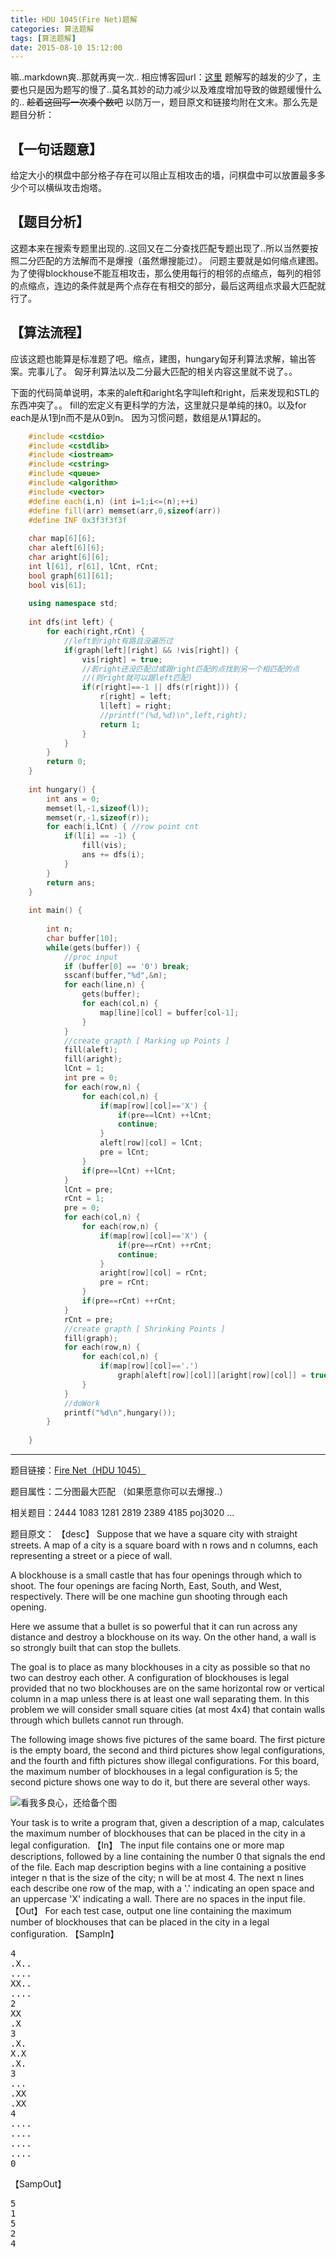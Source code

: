 ```yaml
---
title: HDU 1045(Fire Net)题解
categories: 算法题解
tags: [算法题解]
date: 2015-08-10 15:12:00
---
```

嘛..markdown爽..那就再爽一次..
相应博客园url：[这里](http://www.cnblogs.com/blumia/p/hdu1045.html)
题解写的越发的少了，主要也只是因为题写的慢了..莫名其妙的动力减少以及难度增加导致的做题缓慢什么的.. ~~趁着这回写一次凑个数吧~~
以防万一，题目原文和链接均附在文末。那么先是题目分析：

<!--more-->

## 【一句话题意】

给定大小的棋盘中部分格子存在可以阻止互相攻击的墙，问棋盘中可以放置最多多少个可以横纵攻击炮塔。

## 【题目分析】

这题本来在搜索专题里出现的..这回又在二分查找匹配专题出现了..所以当然要按照二分匹配的方法解而不是爆搜（虽然爆搜能过）。
问题主要就是如何缩点建图。为了使得blockhouse不能互相攻击，那么使用每行的相邻的点缩点，每列的相邻的点缩点，连边的条件就是两个点存在有相交的部分，最后这两组点求最大匹配就行了。

## 【算法流程】

应该这题也能算是标准题了吧。缩点，建图，hungary匈牙利算法求解，输出答案。完事儿了。
匈牙利算法以及二分最大匹配的相关内容这里就不说了。。

下面的代码简单说明，本来的aleft和aright名字叫left和right，后来发现和STL的东西冲突了。。
fill的宏定义有更科学的方法，这里就只是单纯的抹0。以及for each是从1到n而不是从0到n。
因为习惯问题，数组是从1算起的。

``` cpp
	#include <cstdio>
	#include <cstdlib>
	#include <iostream>
	#include <cstring>
	#include <queue>
	#include <algorithm>
	#include <vector>
	#define each(i,n) (int i=1;i<=(n);++i)
	#define fill(arr) memset(arr,0,sizeof(arr))
	#define INF 0x3f3f3f3f
	
	char map[6][6];
	char aleft[6][6];
	char aright[6][6];
	int l[61], r[61], lCnt, rCnt;
	bool graph[61][61];
	bool vis[61];
	
	using namespace std;
	
	int dfs(int left) {
		for each(right,rCnt) {
			//left到right有路且没遍历过 
			if(graph[left][right] && !vis[right]) {
				vis[right] = true;
				//若right还没匹配过或跟right匹配的点找到另一个相匹配的点
				//(则right就可以跟left匹配) 
				if(r[right]==-1 || dfs(r[right])) {
					r[right] = left;
					l[left] = right;
					//printf("(%d,%d)\n",left,right); 
					return 1;
				}
			}
		}
		return 0;
	}
	
	int hungary() {
		int ans = 0;
		memset(l,-1,sizeof(l));
		memset(r,-1,sizeof(r));	
		for each(i,lCnt) { //row point cnt
			if(l[i] == -1) {
				fill(vis);
				ans += dfs(i);
			}
		}
		return ans;
	}
	
	int main() {
	
		int n;
		char buffer[10];
		while(gets(buffer)) {
			//proc input
			if (buffer[0] == '0') break;
			sscanf(buffer,"%d",&n);
			for each(line,n) {
				gets(buffer);
				for each(col,n) {
					map[line][col] = buffer[col-1];
				}
			}
			//create grapth [ Marking up Points ] 
			fill(aleft);
			fill(aright);
			lCnt = 1;
			int pre = 0;
			for each(row,n) {
				for each(col,n) {
					if(map[row][col]=='X') {
						if(pre==lCnt) ++lCnt;
						continue;
					}
					aleft[row][col] = lCnt;
					pre = lCnt;
				}
				if(pre==lCnt) ++lCnt;
			}
			lCnt = pre;
			rCnt = 1;
			pre = 0;
			for each(col,n) {
				for each(row,n) {
					if(map[row][col]=='X') {
						if(pre==rCnt) ++rCnt;
						continue;
					}
					aright[row][col] = rCnt;
					pre = rCnt;
				}
				if(pre==rCnt) ++rCnt;
			}
			rCnt = pre;
			//create grapth [ Shrinking Points ]
			fill(graph);
			for each(row,n) {
				for each(col,n) {
					if(map[row][col]=='.')
						graph[aleft[row][col]][aright[row][col]] = true;
				}
			}
			//doWork
			printf("%d\n",hungary());
		}
	
	}
```
-------------------

题目链接：[Fire Net（HDU 1045）](http://acm.hdu.edu.cn/showproblem.php?pid=1045)

题目属性：二分图最大匹配 （如果愿意你可以去爆搜..）

相关题目：2444 1083 1281 2819 2389 4185 poj3020 ...

题目原文：
【desc】
Suppose that we have a square city with straight streets. A map of a city is a square board with n rows and n columns, each representing a street or a piece of wall. 

A blockhouse is a small castle that has four openings through which to shoot. The four openings are facing North, East, South, and West, respectively. There will be one machine gun shooting through each opening. 

Here we assume that a bullet is so powerful that it can run across any distance and destroy a blockhouse on its way. On the other hand, a wall is so strongly built that can stop the bullets. 

The goal is to place as many blockhouses in a city as possible so that no two can destroy each other. A configuration of blockhouses is legal provided that no two blockhouses are on the same horizontal row or vertical column in a map unless there is at least one wall separating them. In this problem we will consider small square cities (at most 4x4) that contain walls through which bullets cannot run through. 

The following image shows five pictures of the same board. The first picture is the empty board, the second and third pictures show legal configurations, and the fourth and fifth pictures show illegal configurations. For this board, the maximum number of blockhouses in a legal configuration is 5; the second picture shows one way to do it, but there are several other ways. 

![看我多良心，还给备个图][1]

Your task is to write a program that, given a description of a map, calculates the maximum number of blockhouses that can be placed in the city in a legal configuration. 
【In】
The input file contains one or more map descriptions, followed by a line containing the number 0 that signals the end of the file. Each map description begins with a line containing a positive integer n that is the size of the city; n will be at most 4. The next n lines each describe one row of the map, with a '.' indicating an open space and an uppercase 'X' indicating a wall. There are no spaces in the input file.
【Out】
For each test case, output one line containing the maximum number of blockhouses that can be placed in the city in a legal configuration.
【SampIn】
<pre>4
.X..
....
XX..
....
2
XX
.X
3
.X.
X.X
.X.
3
...
.XX
.XX
4
....
....
....
....
0</pre>
【SampOut】
<pre>5
1
5
2
4</pre>


  [1]: http://blogblumia-typecho.stor.sinaapp.com/usr/uploads/2015/08/2630942644.jpg
